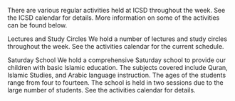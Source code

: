 There are various regular activities held at ICSD throughout the week. See the ICSD calendar for details. More information on some of the activities can be found below.

Lectures and Study Circles
We hold a number of lectures and study circles throughout the week. See the activities calendar for the current schedule.

Saturday School
We hold a comprehensive Saturday school to provide our children with basic Islamic education. The subjects covered include Quran, Islamic Studies, and Arabic language instruction. The ages of the students range from four to fourteen. The school is held in two sessions due to the large number of students. See the activities calendar for details.
